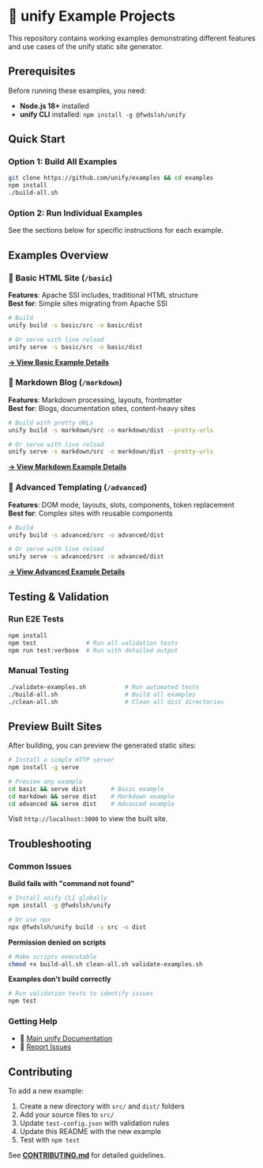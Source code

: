 # 🌱 unify Example Projects

This repository contains working examples demonstrating different features and use cases of the unify static site generator.

## Prerequisites

Before running these examples, you need:

- **Node.js 18+** installed
- **unify CLI** installed: `npm install -g @fwdslsh/unify`

## Quick Start

### Option 1: Build All Examples
```bash
git clone https://github.com/unify/examples && cd examples
npm install
./build-all.sh
```

### Option 2: Run Individual Examples  
See the sections below for specific instructions for each example.

## Examples Overview

### 📄 Basic HTML Site (`/basic`)

**Features**: Apache SSI includes, traditional HTML structure  
**Best for**: Simple sites migrating from Apache SSI

```bash
# Build
unify build -s basic/src -o basic/dist

# Or serve with live reload
unify serve -s basic/src -o basic/dist
```

**[→ View Basic Example Details](basic/README.md)**

### 📝 Markdown Blog (`/markdown`)

**Features**: Markdown processing, layouts, frontmatter  
**Best for**: Blogs, documentation sites, content-heavy sites

```bash  
# Build with pretty URLs
unify build -s markdown/src -o markdown/dist --pretty-urls

# Or serve with live reload
unify serve -s markdown/src -o markdown/dist --pretty-urls
```

**[→ View Markdown Example Details](markdown/README.md)**

### 🧱 Advanced Templating (`/advanced`)

**Features**: DOM mode, layouts, slots, components, token replacement  
**Best for**: Complex sites with reusable components

```bash
# Build  
unify build -s advanced/src -o advanced/dist

# Or serve with live reload
unify serve -s advanced/src -o advanced/dist
```

**[→ View Advanced Example Details](advanced/README.md)**

## Testing & Validation

### Run E2E Tests
```bash
npm install
npm test              # Run all validation tests
npm run test:verbose  # Run with detailed output
```

### Manual Testing
```bash
./validate-examples.sh           # Run automated tests
./build-all.sh                   # Build all examples
./clean-all.sh                   # Clean all dist directories
```

## Preview Built Sites

After building, you can preview the generated static sites:

```bash
# Install a simple HTTP server
npm install -g serve

# Preview any example
cd basic && serve dist       # Basic example
cd markdown && serve dist    # Markdown example  
cd advanced && serve dist    # Advanced example
```

Visit `http://localhost:3000` to view the built site.

## Troubleshooting

### Common Issues

**Build fails with "command not found"**
```bash
# Install unify CLI globally
npm install -g @fwdslsh/unify

# Or use npx
npx @fwdslsh/unify build -s src -o dist
```

**Permission denied on scripts**
```bash
# Make scripts executable
chmod +x build-all.sh clean-all.sh validate-examples.sh
```

**Examples don't build correctly**
```bash
# Run validation tests to identify issues
npm test
```

### Getting Help

- 📖 [Main unify Documentation](https://github.com/fwdslsh/unify/docs)
- 🐛 [Report Issues](https://github.com/fwdslsh/unify/issues)

## Contributing

To add a new example:

1. Create a new directory with `src/` and `dist/` folders
2. Add your source files to `src/`
3. Update `test-config.json` with validation rules
4. Update this README with the new example
5. Test with `npm test`

See **[CONTRIBUTING.md](CONTRIBUTING.md)** for detailed guidelines.
